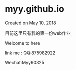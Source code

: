 # myy.github.io
Created on May 10, 2018

目前这里只有我的第一份web作业

Welcome to here

link me :
QQ:875982922

Wechat:Myy90325

